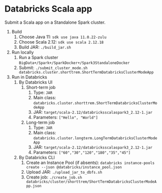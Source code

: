 # Databricks Scala app

Submit a Scala app on a Standalone Spark cluster.

1. Build
    1. Choose Java 11: `sdk use java 11.0.22-zulu`
    2. Choose Scala 2.12: `sdk use scala 2.12.18`
    3. Build JAR: `./build_jar.sh`
2. Run locally
    1. Run a Spark cluster `BigData+/Spark+/SparkDocker+/Spark3StandaloneDocker`
    2. Submit: `./submit_cluster_mode.sh databricks.cluster.shorttrem.ShortTermDatabricksClusterModeApp`
3. Run in Databricks
    1. By Databricks UI
        1. Short-term job
            1. Type: `JAR`
            2. Main class: `databricks.cluster.shorttrem.ShortTermDatabricksClusterModeApp`
            3. JAR: `target/scala-2.12/databricksscalaspark3_2.12-1.jar`
            4. Parameters: `["Hello", "World"]`
        2. Long-term job
            1. Type: `JAR`
            2. Main class: `databricks.cluster.longterm.LongTermDatabricksClusterModeApp`
            3. JAR: `target/scala-2.12/databricksscalaspark3_2.12-1.jar`
            4. Parameters: `["60","30","120","180","35","45"]`
    2. By Databricks CLI
        1. Create an Instance Pool (if absents): `databricks instance-pools create --json @databricks/instance_pool.json`
        2. Upload JAR: `./upload_jar_to_dbfs.sh`
        3. Create job: `./create_job.sh databricks/cluster/shorttrem/ShortTermDatabricksClusterModeApp.json`
